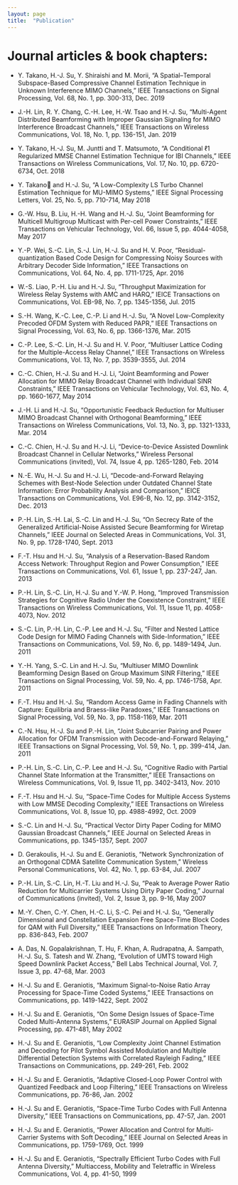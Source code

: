 ```yaml
---
layout: page
title:  "Publication"
---
```



# Journal articles & book chapters:

- Y. Takano, H.-J. Su, Y. Shiraishi and M. Morii, “A Spatial–Temporal Subspace-Based Compressive Channel Estimation Technique in Unknown Interference MIMO Channels,” IEEE Transactions on Signal Processing, Vol. 68, No. 1, pp. 300-313, Dec. 2019

- J.-H. Lin, R. Y. Chang, C.-H. Lee, H.-W. Tsao and H.-J. Su, “Multi-Agent Distributed Beamforming with Improper Gaussian Signaling for MIMO Interference Broadcast Channels,” IEEE Transactions on Wireless Communications, Vol. 18, No. 1, pp. 136-151, Jan. 2019

- Y. Takano, H.-J. Su, M. Juntti and T. Matsumoto, “A Conditional ℓ1 Regularized MMSE Channel Estimation Technique for IBI Channels,” IEEE Transactions on Wireless Communications, Vol. 17, No. 10, pp. 6720-6734, Oct. 2018

- Y. Takano and H.-J. Su, “A Low-Complexity LS Turbo Channel Estimation Technique for MU-MIMO Systems,” IEEE Signal Processing Letters, Vol. 25, No. 5, pp. 710-714, May 2018

- G.-W. Hsu, B. Liu, H.-H. Wang and H.-J. Su, “Joint Beamforming for Multicell Multigroup Multicast with Per-cell Power Constraints,” IEEE Transactions on Vehicular Technology, Vol. 66, Issue 5, pp. 4044-4058, May 2017

- Y.-P. Wei, S.-C. Lin, S.-J. Lin, H.-J. Su and H. V. Poor, “Residual-quantization Based Code Design for Compressing Noisy Sources with Arbitrary Decoder Side Information,” IEEE Transactions on Communications, Vol. 64, No. 4, pp. 1711-1725, Apr. 2016

- W.-S. Liao, P.-H. Liu and H.-J. Su, “Throughput Maximization for Wireless Relay Systems with AMC and HARQ,” IEICE Transactions on Communications, Vol. EB-98, No. 7, pp. 1345-1356, Jul. 2015

- S.-H. Wang, K.-C. Lee, C.-P. Li and H.-J. Su, “A Novel Low-Complexity Precoded OFDM System with Reduced PAPR,” IEEE Transactions on Signal Processing, Vol. 63, No. 6, pp. 1366-1376, Mar. 2015

- C.-P. Lee, S.-C. Lin, H.-J. Su and H. V. Poor, “Multiuser Lattice Coding for the Multiple-Access Relay Channel,” IEEE Transactions on Wireless Communications, Vol. 13, No. 7, pp. 3539-3555, Jul. 2014

- C.-C. Chien, H.-J. Su and H.-J. Li, “Joint Beamforming and Power Allocation for MIMO Relay Broadcast Channel with Individual SINR Constraints,” IEEE Transactions on Vehicular Technology, Vol. 63, No. 4, pp. 1660-1677, May 2014

- J.-H. Li and H.-J. Su, “Opportunistic Feedback Reduction for Multiuser MIMO Broadcast Channel with Orthogonal Beamforming,” IEEE Transactions on Wireless Communications, Vol. 13, No. 3, pp. 1321-1333, Mar. 2014

- C.-C. Chien, H.-J. Su and H.-J. Li, “Device-to-Device Assisted Downlink Broadcast Channel in Cellular Networks,” Wireless Personal Communications (invited), Vol. 74, Issue 4, pp. 1265-1280, Feb. 2014

- N.-E. Wu, H.-J. Su and H.-J. Li, “Decode-and-Forward Relaying Schemes with Best-Node Selection under Outdated Channel State Information: Error Probability Analysis and Comparison,” IEICE Transactions on Communications, Vol. E96-B, No. 12, pp. 3142-3152, Dec. 2013

- P.-H. Lin, S.-H. Lai, S.-C. Lin and H.-J. Su, “On Secrecy Rate of the Generalized Artificial-Noise Assisted Secure Beamforming for Wiretap Channels,” IEEE Journal on Selected Areas in Communications, Vol. 31, No. 9, pp. 1728-1740, Sept. 2013

- F.-T. Hsu and H.-J. Su, “Analysis of a Reservation-Based Random Access Network: Throughput Region and Power Consumption,” IEEE Transactions on Communications, Vol. 61, Issue 1, pp. 237-247, Jan. 2013

- P.-H. Lin, S.-C. Lin, H.-J. Su and Y.-W. P. Hong, “Improved Transmission Strategies for Cognitive Radio Under the Coexistence Constraint,” IEEE Transactions on Wireless Communications, Vol. 11, Issue 11, pp. 4058-4073, Nov. 2012

- S.-C. Lin, P.-H. Lin, C.-P. Lee and H.-J. Su, “Filter and Nested Lattice Code Design for MIMO Fading Channels with Side-Information,” IEEE Transactions on Communications, Vol. 59, No. 6, pp. 1489-1494, Jun. 2011

- Y.-H. Yang, S.-C. Lin and H.-J. Su, “Multiuser MIMO Downlink Beamforming Design Based on Group Maximum SINR Filtering,” IEEE Transactions on Signal Processing, Vol. 59, No. 4, pp. 1746-1758, Apr. 2011

- F.-T. Hsu and H.-J. Su, “Random Access Game in Fading Channels with Capture: Equilibria and Braess-like Paradoxes,” IEEE Transactions on Signal Processing, Vol. 59, No. 3, pp. 1158-1169, Mar. 2011

- C.-N. Hsu, H.-J. Su and P.-H. Lin, “Joint Subcarrier Pairing and Power Allocation for OFDM Transmission with Decode-and-Forward Relaying,” IEEE Transactions on Signal Processing, Vol. 59, No. 1, pp. 399-414, Jan. 2011

- P.-H. Lin, S.-C. Lin, C.-P. Lee and H.-J. Su, “Cognitive Radio with Partial Channel State Information at the Transmitter,” IEEE Transactions on Wireless Communications, Vol. 9, Issue 11, pp. 3402-3413, Nov. 2010

- F.-T. Hsu and H.-J. Su, “Space-Time Codes for Multiple Access Systems with Low MMSE Decoding Complexity,” IEEE Transactions on Wireless Communications, Vol. 8, Issue 10, pp. 4988-4992, Oct. 2009

- S.-C. Lin and H.-J. Su, “Practical Vector Dirty Paper Coding for MIMO Gaussian Broadcast Channels,” IEEE Journal on Selected Areas in Communications, pp. 1345-1357, Sept. 2007

- D. Gerakoulis, H.-J. Su and E. Geraniotis, “Network Synchronization of an Orthogonal CDMA Satellite Communication System,” Wireless Personal Communications, Vol. 42, No. 1, pp. 63-84, Jul. 2007

- P.-H. Lin, S.-C. Lin, H.-T. Liu and H.-J. Su, “Peak to Average Power Ratio Reduction for Multicarrier Systems Using Dirty Paper Coding,” Journal of Communications (invited), Vol. 2, Issue 3, pp. 9-16, May 2007

- M.-Y. Chen, C.-Y. Chen, H.-C. Li, S.-C. Pei and H.-J. Su, “Generally Dimensional and Constellation Expansion Free Space-Time Block Codes for QAM with Full Diversity,” IEEE Transactions on Information Theory, pp. 836-843, Feb. 2007

- A. Das, N. Gopalakrishnan, T. Hu, F. Khan, A. Rudrapatna, A. Sampath, H.-J. Su, S. Tatesh and W. Zhang, “Evolution of UMTS toward High Speed Downlink Packet Access,” Bell Labs Technical Journal, Vol. 7, Issue 3, pp. 47-68, Mar. 2003

- H.-J. Su and E. Geraniotis, “Maximum Signal-to-Noise Ratio Array Processing for Space-Time Coded Systems,” IEEE Transactions on Communications, pp. 1419-1422, Sept. 2002

- H.-J. Su and E. Geraniotis, “On Some Design Issues of Space-Time Coded Multi-Antenna Systems,” EURASIP Journal on Applied Signal Processing, pp. 471-481, May 2002

- H.-J. Su and E. Geraniotis, “Low Complexity Joint Channel Estimation and Decoding for Pilot Symbol Assisted Modulation and Multiple Differential Detection Systems with Correlated Rayleigh Fading,” IEEE Transactions on Communications, pp. 249-261, Feb. 2002

- H.-J. Su and E. Geraniotis, “Adaptive Closed-Loop Power Control with Quantized Feedback and Loop Filtering,” IEEE Transactions on Wireless Communications, pp. 76-86, Jan. 2002

- H.-J. Su and E. Geraniotis, “Space-Time Turbo Codes with Full Antenna Diversity,” IEEE Transactions on Communications, pp. 47-57, Jan. 2001

- H.-J. Su and E. Geraniotis, “Power Allocation and Control for Multi-Carrier Systems with Soft Decoding,” IEEE Journal on Selected Areas in Communications, pp. 1759-1769, Oct. 1999

- H.-J. Su and E. Geraniotis, “Spectrally Efficient Turbo Codes with Full Antenna Diversity,” Multiaccess, Mobility and Teletraffic in Wireless Communications, Vol. 4, pp. 41-50, 1999
